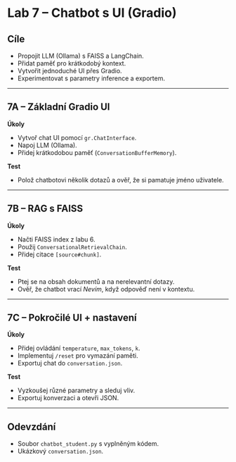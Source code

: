 # Lab 7 – Chatbot s UI (Gradio)

## Cíle
- Propojit LLM (Ollama) s FAISS a LangChain.
- Přidat paměť pro krátkodobý kontext.
- Vytvořit jednoduché UI přes Gradio.
- Experimentovat s parametry inference a exportem.

---

## 7A – Základní Gradio UI
**Úkoly**
- Vytvoř chat UI pomocí `gr.ChatInterface`.
- Napoj LLM (Ollama).
- Přidej krátkodobou paměť (`ConversationBufferMemory`).

**Test**
- Polož chatbotovi několik dotazů a ověř, že si pamatuje jméno uživatele.

---

## 7B – RAG s FAISS
**Úkoly**
- Načti FAISS index z labu 6.
- Použij `ConversationalRetrievalChain`.
- Přidej citace `[source#chunk]`.

**Test**
- Ptej se na obsah dokumentů a na nerelevantní dotazy.
- Ověř, že chatbot vrací *Nevím*, když odpověď není v kontextu.

---

## 7C – Pokročilé UI + nastavení
**Úkoly**
- Přidej ovládání `temperature`, `max_tokens`, `k`.
- Implementuj `/reset` pro vymazání paměti.
- Exportuj chat do `conversation.json`.

**Test**
- Vyzkoušej různé parametry a sleduj vliv.
- Exportuj konverzaci a otevři JSON.

---

## Odevzdání
- Soubor `chatbot_student.py` s vyplněným kódem.
- Ukázkový `conversation.json`.

